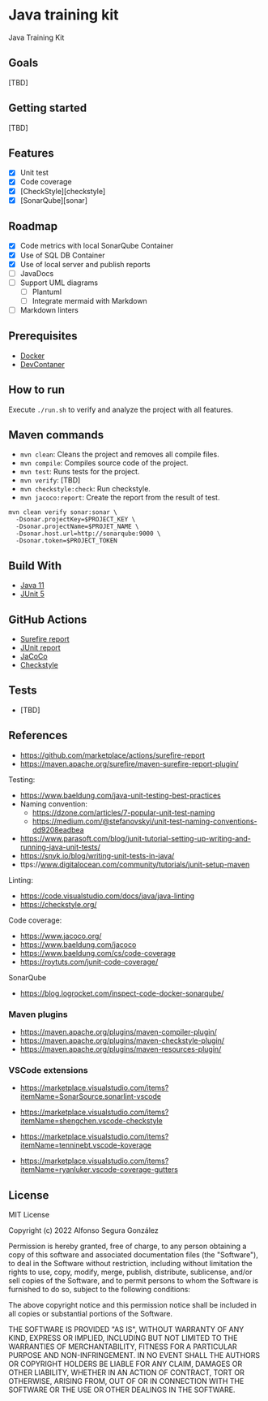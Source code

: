 # Java training kit

Java Training Kit

## Goals

[TBD]

## Getting started

[TBD]

## Features

- [x] Unit test  
- [x] Code coverage
- [x] [CheckStyle][checkstyle]
- [x] [SonarQube][sonar]

## Roadmap

- [x] Code metrics with local SonarQube Container
- [x] Use of SQL DB Container
- [x] Use of local server and publish reports
- [ ] JavaDocs
- [ ] Support UML diagrams
  - [ ] Plantuml
  - [ ] Integrate mermaid with Markdown
- [ ] Markdown linters

## Prerequisites

- [Docker][docker]
- [DevContaner][dev-contaner]

## How to run

Execute `./run.sh` to verify and analyze the project with all features.

## Maven commands

- `mvn clean`: Cleans the project and removes all compile files.
- `mvn compile`: Compiles source code of the project.
- `mvn test`: Runs tests for the project.
- `mvn verify`: [TBD]
- `mvn checkstyle:check`: Run checkstyle.
- `mvn jacoco:report`: Create the report from the result of test.

```shell
mvn clean verify sonar:sonar \
  -Dsonar.projectKey=$PROJECT_KEY \
  -Dsonar.projectName=$PROJET_NAME \
  -Dsonar.host.url=http://sonarqube:9000 \
  -Dsonar.token=$PROJECT_TOKEN
```

## Build With

- [Java 11][java]
- [JUnit 5][jUnit]

## GitHub Actions

- [Surefire report][surefire-report]
- [JUnit report][junit-report-action]
- [JaCoCo][jacoco-report-action]
- [Checkstyle][checkstyle-report-action]

## Tests

- [TBD]

## References

- https://github.com/marketplace/actions/surefire-report
- https://maven.apache.org/surefire/maven-surefire-report-plugin/

Testing:

- https://www.baeldung.com/java-unit-testing-best-practices
- Naming convention:
  - https://dzone.com/articles/7-popular-unit-test-naming
  - https://medium.com/@stefanovskyi/unit-test-naming-conventions-dd9208eadbea
- https://www.parasoft.com/blog/junit-tutorial-setting-up-writing-and-running-java-unit-tests/
- https://snyk.io/blog/writing-unit-tests-in-java/
- ttps://www.digitalocean.com/community/tutorials/junit-setup-maven

Linting:

- https://code.visualstudio.com/docs/java/java-linting
- https://checkstyle.org/

Code coverage:

- https://www.jacoco.org/
- https://www.baeldung.com/jacoco
- https://www.baeldung.com/cs/code-coverage
- https://roytuts.com/junit-code-coverage/

SonarQube

- https://blog.logrocket.com/inspect-code-docker-sonarqube/

### Maven plugins

- https://maven.apache.org/plugins/maven-compiler-plugin/
- https://maven.apache.org/plugins/maven-checkstyle-plugin/
- https://maven.apache.org/plugins/maven-resources-plugin/

### VSCode extensions

- https://marketplace.visualstudio.com/items?itemName=SonarSource.sonarlint-vscode
- https://marketplace.visualstudio.com/items?itemName=shengchen.vscode-checkstyle

- https://marketplace.visualstudio.com/items?itemName=tenninebt.vscode-koverage
- https://marketplace.visualstudio.com/items?itemName=ryanluker.vscode-coverage-gutters

## License

MIT License

Copyright (c) 2022 Alfonso Segura González

Permission is hereby granted, free of charge, to any person obtaining a copy of this software and associated documentation files (the "Software"), to deal in the Software without restriction, including without limitation the rights to use, copy, modify, merge, publish, distribute, sublicense, and/or sell copies of the Software, and to permit persons to whom the Software is furnished to do so, subject to the following conditions:

The above copyright notice and this permission notice shall be included in all copies or substantial portions of the Software.

THE SOFTWARE IS PROVIDED "AS IS", WITHOUT WARRANTY OF ANY KIND, EXPRESS OR
IMPLIED, INCLUDING BUT NOT LIMITED TO THE WARRANTIES OF MERCHANTABILITY, FITNESS
FOR A PARTICULAR PURPOSE AND NON-INFRINGEMENT. IN NO EVENT SHALL THE AUTHORS OR
COPYRIGHT HOLDERS BE LIABLE FOR ANY CLAIM, DAMAGES OR OTHER LIABILITY, WHETHER
IN AN ACTION OF CONTRACT, TORT OR OTHERWISE, ARISING FROM, OUT OF OR IN
CONNECTION WITH THE SOFTWARE OR THE USE OR OTHER DEALINGS IN THE SOFTWARE.

[sonar-host]: http://localhost:9000
[google-style-guide]: https://google.github.io/styleguide/javaguide.html

[docker]: https://www.docker.com/
[dev-contaner]: https://code.visualstudio.com/docs/devcontainers/containers
[java]: https://docs.oracle.com/en/java/javase/11/docs/api/index.html
[jUnit]: https://junit.org/junit5/
[junit-report-action]: https://github.com/marketplace/actions/junit-report-action
[jacoco-report-action]: https://github.com/marketplace/actions/jacoco-reporter
[checkstyle-report-action]: https://github.com/marketplace/actions/run-java-checkstyle
[surefire-report]: https://github.com/marketplace/actions/surefire-report
